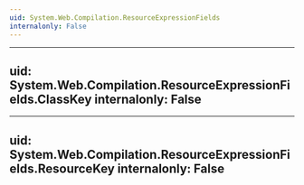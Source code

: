 ```yaml
---
uid: System.Web.Compilation.ResourceExpressionFields
internalonly: False
---
```


---
uid: System.Web.Compilation.ResourceExpressionFields.ClassKey
internalonly: False
---

---
uid: System.Web.Compilation.ResourceExpressionFields.ResourceKey
internalonly: False
---
